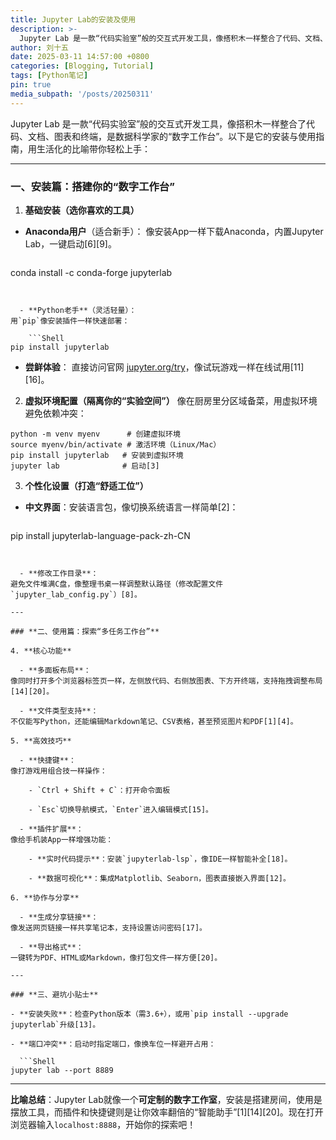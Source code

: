 ```yaml
---
title: Jupyter Lab的安装及使用
description: >-
  Jupyter Lab 是一款“代码实验室”般的交互式开发工具，像搭积木一样整合了代码、文档、图表和终端，是数据科学家的“数字工作台”。以下是它的安装与使用指南，用生活化的比喻带你轻松上手。
author: 刘十五
date: 2025-03-11 14:57:00 +0800
categories: [Blogging, Tutorial]
tags: [Python笔记]
pin: true
media_subpath: '/posts/20250311'
---
```



Jupyter Lab 是一款“代码实验室”般的交互式开发工具，像搭积木一样整合了代码、文档、图表和终端，是数据科学家的“数字工作台”。以下是它的安装与使用指南，用生活化的比喻带你轻松上手：

---

### **一、安装篇：搭建你的“数字工作台”**

1. **基础安装（选你喜欢的工具）**

  - **Anaconda用户**（适合新手）：
像安装App一样下载Anaconda，内置Jupyter Lab，一键启动[6][9]。

    ```Shell
conda install -c conda-forge jupyterlab
```


  - **Python老手**（灵活轻量）：
用`pip`像安装插件一样快速部署：

    ```Shell
pip install jupyterlab
```


  - **尝鲜体验**：
直接访问官网 [jupyter.org/try](https://jupyter.org/try)，像试玩游戏一样在线试用[11][16]。

2. **虚拟环境配置（隔离你的“实验空间”）**
像在厨房里分区域备菜，用虚拟环境避免依赖冲突：

  ```Shell
python -m venv myenv      # 创建虚拟环境
source myenv/bin/activate # 激活环境（Linux/Mac）
pip install jupyterlab   # 安装到虚拟环境
jupyter lab              # 启动[3]
```


3. **个性化设置（打造“舒适工位”）**

  - **中文界面**：安装语言包，像切换系统语言一样简单[2]：

    ```Shell
pip install jupyterlab-language-pack-zh-CN
```


  - **修改工作目录**：
避免文件堆满C盘，像整理书桌一样调整默认路径（修改配置文件`jupyter_lab_config.py`）[8]。

---

### **二、使用篇：探索“多任务工作台”**

4. **核心功能**

  - **多面板布局**：
像同时打开多个浏览器标签页一样，左侧放代码、右侧放图表、下方开终端，支持拖拽调整布局[14][20]。

  - **文件类型支持**：
不仅能写Python，还能编辑Markdown笔记、CSV表格，甚至预览图片和PDF[1][4]。

5. **高效技巧**

  - **快捷键**：
像打游戏用组合技一样操作：

    - `Ctrl + Shift + C`：打开命令面板

    - `Esc`切换导航模式，`Enter`进入编辑模式[15]。

  - **插件扩展**：
像给手机装App一样增强功能：

    - **实时代码提示**：安装`jupyterlab-lsp`，像IDE一样智能补全[18]。

    - **数据可视化**：集成Matplotlib、Seaborn，图表直接嵌入界面[12]。

6. **协作与分享**

  - **生成分享链接**：
像发送网页链接一样共享笔记本，支持设置访问密码[17]。

  - **导出格式**：
一键转为PDF、HTML或Markdown，像打包文件一样方便[20]。

---

### **三、避坑小贴士**

- **安装失败**：检查Python版本（需3.6+），或用`pip install --upgrade jupyterlab`升级[13]。

- **端口冲突**：启动时指定端口，像换车位一样避开占用：

  ```Shell
jupyter lab --port 8889
```


---

**比喻总结**：Jupyter Lab就像一个**可定制的数字工作室**，安装是搭建房间，使用是摆放工具，而插件和快捷键则是让你效率翻倍的“智能助手”[1][14][20]。现在打开浏览器输入`localhost:8888`，开始你的探索吧！




